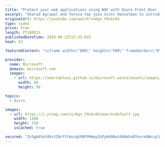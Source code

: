```yaml
---
title: "Protect your web applications using WAF with Azure Front Door | Azure Friday"
excerpt: "Sharad Agrawal and Teresa Yao join Scott Hanselman to introduce Web Application Firewall (WAF) with Azure Front Door. They show how to configure and block malicious attacks against web applications at the edge of Microsoft's network. WAF with Azure Front Door is the best solution to help protect your"
originalUrl: https://youtube.com/watch?v=Kgn_Y9nkv94
type: video
price: Free
length: PT16M31S
publishedDateTime: 2019-08-22T22:35:02Z
heat: 53

featuredContent: "<iframe width=\"800\" height=\"500\" frameborder=\"0\" src=\"https://www.youtube.com/embed/Kgn_Y9nkv94\" allow=\"accelerometer; autoplay; encrypted-media; gyroscope; picture-in-picture\" allowfullscreen></iframe>"

provider:
  name: Microsoft
  domain: microsoft.com
  images:
    - url: https://smartableai.github.io/microsoft-azure/assets/images/organizations/microsoft.com-50x50.jpg
      width: 50
      height: 50

topics:
  - Azure

images:
  - url: https://i.ytimg.com/vi/Kgn_Y9nkv94/maxresdefault.jpg
    width: 1280
    height: 720
    isCached: true

secured: "Zx5gA4VpYd0+3INrFYYAurgkXNFPHHwy2GPyK498wtdkBm5uBTesreOWniql6gFj7Z2kcvkGoO+iitYOqZt+JCWWu2kQ6i3FUhmwuKCIOHK2uHJIocTBPPh1MLTv32ze48anBcelYwkrjS04txhe8Z3na909Ih/vIzlW5/LJiNheiqb/IAFpCzDHz7zn6UMh868ObQlQBhieEe54Yr/MksVd4txzQYoK2R9TMq8B6jBBAq/3aZEAAKNbBusDjfz6tidRPpOpD39zQ228xAvUv/R2oHRSLzG8RdtQcdYZVOjm2zufhIKu4OV9+qF9W0l7NEHPQKhw5/eg05di/Msgv1npNj8Vrder6p/YTkWjuzJKFQpKS7I6Z/XozHwUai+U+x7m6R5NTUkBHwzRoH9wzA32Hrd2IW/fNBJ5hfRcM3o=;vItu1igT9u/rnFvICjd4aA=="
---
```


